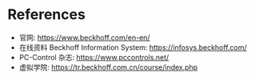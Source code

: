 # References

- 官网: https://www.beckhoff.com/en-en/
- 在线资料 Beckhoff Information System: https://infosys.beckhoff.com/
- PC-Control 杂志: https://www.pccontrols.net/
- 虚拟学院: https://tr.beckhoff.com.cn/course/index.php
